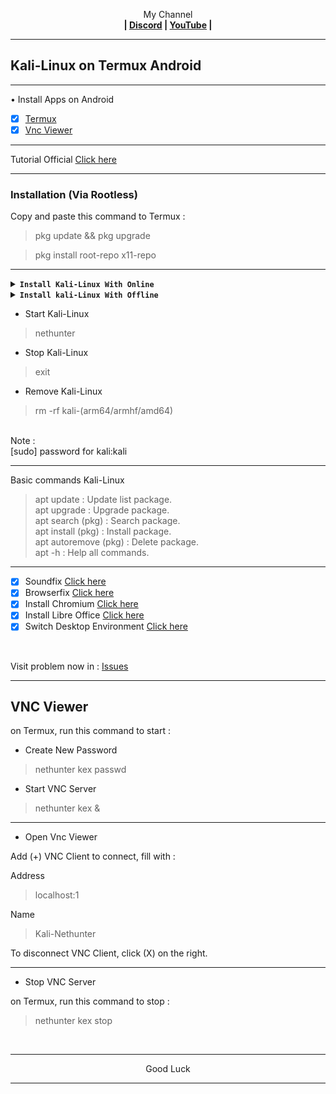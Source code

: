 
<p align="center">My Channel</br><b>
| <a href="https://discord.gg/GCehyym">Discord</a> | <a href="https://youtube.com/channel/UC3sLb7eZCu72iv3G1yUhUHQ">YouTube</a> |</b></p>

---
## Kali-Linux on Termux Android

---
• Install Apps on Android
- [x] [Termux](https://github.com/termux/termux-app/releases)
- [x] [Vnc Viewer](https://play.google.com/store/apps/details?id=com.realvnc.viewer.android)

---
Tutorial Official [Click here](https://www.kali.org/docs/nethunter/nethunter-rootless)

---
### Installation (Via Rootless)</br>
Copy and paste this command to Termux :

> pkg update && pkg upgrade

> pkg install root-repo x11-repo

---
<details></br><summary><b><code>Install Kali-Linux With Online</code></b></summary>
on Termux, run this command :

```
pkg install wget -y ; wget https://raw.githubusercontent.com/wahasa/Kali-Nethunter/main/install.sh && chmod +x install.sh && ./install.sh
```

</br>
Note :</br>

* Kali Nano (Cli)
* Kali Minimal (Cli + Pkg Kali)
* Kali Full (Cli + Pkg Kali + Desktop)

Kali Full file size is 1.7 Gb, the extract time is 10-15 minutes and when it is finished it will be taken to the Kali-Nethunter menu.

---
</details>

<details></br><summary><b><code>Install kali-Linux With Offline</code></b></summary>

* Install Kali-Full from sdcard

- [x] [Link Download](http://kali.download/nethunter-images/current/rootfs/?C=S&O=D)

Note :</br>
Before downloading, run this command to termux :

> uname -m

* kalifs-armhf-full (Arm-v7/Arm-v6)
* kalifs-arm64-full (Arm64/AArch64)
</br>
on Termux, run this command :

> termux-setup-storage

> cd /sdcard/Download

> cp (Name file).tar.xz ~/

> cd
```
pkg install wget -y ; wget https://raw.githubusercontent.com/wahasa/Kali-Nethunter/main/Install/ kali-full.sh ; chmod +x kali-full.sh ; ./kali-full.sh
```

Note :</br>
If there are options (Y/N), select (N) all. the extract time is 10-15 minutes and when it is finished it will be taken to the Kali-Nethunter menu.

---
</details>

* Start Kali-Linux
> nethunter

* Stop Kali-Linux
> exit

* Remove Kali-Linux
> rm -rf kali-(arm64/armhf/amd64)

</br>
Note :</br>
[sudo] password for kali:kali
</br>

---
Basic commands Kali-Linux
> apt update : Update list package.</br>
> apt upgrade : Upgrade package.</br>
> apt search (pkg) : Search package.</br>
> apt install (pkg) : Install package.</br>
> apt autoremove (pkg) : Delete package.</br>
> apt -h : Help all commands.

---
- [x] Soundfix [Click here](https://github.com/wahasa/nethunter/issues/5#issuecomment-1365605958)</br>
- [x] Browserfix [Click here](https://github.com/wahasa/nethunter/issues/3#issuecomment-1178448051)</br>
- [x] Install Chromium [Click here](https://github.com/wahasa/nethunter/issues/5#issuecomment-1264203443)</br>
- [x] Install Libre Office [Click here](https://github.com/wahasa/nethunter/issues/5#issuecomment-1264203556)</br>
- [x] Switch Desktop Environment [Click here](https://github.com/wahasa/nethunter/issues/4)

</br>

Visit problem now in : 
[Issues](https://github.com/wahasa/nethunter/issues)

---
## VNC Viewer
on Termux, run this command to start :

* Create New Password

> nethunter kex passwd

* Start VNC Server

> nethunter kex &

---
* Open Vnc Viewer

Add (+) VNC Client to connect, fill with :

Address

> localhost:1 

Name

> Kali-Nethunter

To disconnect VNC Client, click (X) on the right.

---
* Stop VNC Server

on Termux, run this command to stop :

> nethunter kex stop

</br>

---
<p align="center">Good Luck</p>

---
